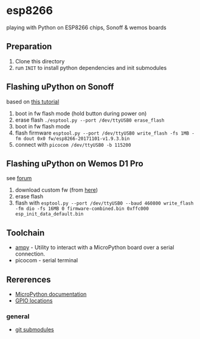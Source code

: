 # esp8266
playing with Python on ESP8266 chips, Sonoff &amp; wemos boards



## Preparation
1. Clone this directory
2. run `INIT` to install python dependencies and init submodules




## Flashing uPython on Sonoff

based on [this tutorial](https://medium.com/cloud4rpi/getting-micropython-on-a-sonoff-smart-switch-1df6c071720a)

1. boot in fw flash mode (hold button during power on)
2. erase flash  `./esptool.py --port /dev/ttyUSB0 erase_flash`
3. boot in fw flash mode
4. flash firmware `esptool.py --port /dev/ttyUSB0 write_flash -fs 1MB -fm dout 0x0 fw/esp8266-20171101-v1.9.3.bin`
5. connect with `picocom /dev/ttyUSB0 -b 115200`


## Flashing uPython on Wemos D1 Pro

see [forum](https://forum.micropython.org/viewtopic.php?f=16&t=2827&start=30#p19737)

1. download custom fw (from [here](https://github.com/micropython/micropython/files/1764650/MicroPython-Firmware-esp8266.zip))
2. erase flash
3. flash with `esptool.py --port /dev/ttyUSB0 --baud 460800 write_flash -fm dio -fs 16MB 0 firmware-combined.bin 0xffc000 esp_init_data_default.bin`


## Toolchain 

* [ampy](https://github.com/adafruit/ampy) - Utility to interact with a MicroPython board over a serial connection.
* picocom - serial terminal

## Rererences

* [MicroPython documentation](https://docs.micropython.org/en/latest/esp8266/index.html)
* [GPIO locations](https://github.com/arendst/Sonoff-Tasmota/wiki/GPIO-Locations)

### general
 * [git submodules](https://stackoverflow.com/questions/2140985/how-to-set-up-a-git-project-to-use-an-external-repo-submodule)

